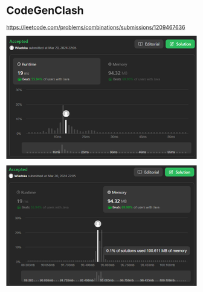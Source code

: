 # CodeGenClash

https://leetcode.com/problems/combinations/submissions/1209467636

![runtime](./images/leetcodesummary/runtime.png)

![memory](./images/leetcodesummary/memory.png)